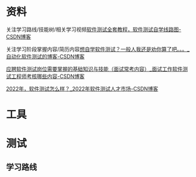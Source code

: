 # 资料

关注学习路线/技能树/相关学习视频[软件测试全套教程，软件测试自学线路图-CSDN博客](https://blog.csdn.net/itcast_cn/article/details/80969185?ops_request_misc=%7B%22request%5Fid%22%3A%22169882156416800225567201%22%2C%22scm%22%3A%2220140713.130102334.pc%5Fall.%22%7D&request_id=169882156416800225567201&biz_id=0&utm_medium=distribute.pc_search_result.none-task-blog-2~all~first_rank_ecpm_v1~hot_rank-4-80969185-null-null.142^v96^pc_search_result_base2&utm_term=软件测试&spm=1018.2226.3001.4187)

关注学习阶段掌握内容/简历内容[想自学软件测试？一般人我还是劝你算了吧。。。_自动化软件测试的博客-CSDN博客](https://blog.csdn.net/m0_53918927/article/details/125278193?ops_request_misc=%7B%22request%5Fid%22%3A%22169882158116800182725207%22%2C%22scm%22%3A%2220140713.130102334.pc%5Fall.%22%7D&request_id=169882158116800182725207&biz_id=0&utm_medium=distribute.pc_search_result.none-task-blog-2~all~first_rank_ecpm_v1~times_rank-6-125278193-null-null.142^v96^pc_search_result_base2&utm_term=软件测试&spm=1018.2226.3001.4187)

[应聘软件测试岗位需要掌握的基础知识与技能（面试常考内容）_面试工作软件测试工程师考核哪些内容-CSDN博客](https://blog.csdn.net/chenlycly/article/details/124557409?ops_request_misc=%7B%22request%5Fid%22%3A%22169882158116800182725207%22%2C%22scm%22%3A%2220140713.130102334.pc%5Fall.%22%7D&request_id=169882158116800182725207&biz_id=0&utm_medium=distribute.pc_search_result.none-task-blog-2~all~first_rank_ecpm_v1~times_rank-8-124557409-null-null.142^v96^pc_search_result_base2&utm_term=软件测试&spm=1018.2226.3001.4187)

[2022年，软件测试怎么样？_2022年软件测试人才市场-CSDN博客](https://blog.csdn.net/xfw17397388089/article/details/127821104?ops_request_misc=%7B%22request%5Fid%22%3A%22169882158116800182725207%22%2C%22scm%22%3A%2220140713.130102334.pc%5Fall.%22%7D&request_id=169882158116800182725207&biz_id=0&utm_medium=distribute.pc_search_result.none-task-blog-2~all~first_rank_ecpm_v1~times_rank-16-127821104-null-null.142^v96^pc_search_result_base2&utm_term=软件测试&spm=1018.2226.3001.4187)



# 工具



# 测试

## 学习路线